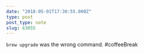```yaml
---
date: "2018-05-01T17:30:55.000Z"
type: post 
post_type: note
slug: 63055
---
```

`brew upgrade` was the wrong command. #coffeeBreak

